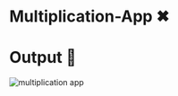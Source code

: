 # Multiplication-App ✖




# Output 🚀
![multiplication app](https://user-images.githubusercontent.com/126642111/222698275-0e133375-ba9a-4758-be4a-aed7f6565346.png)
